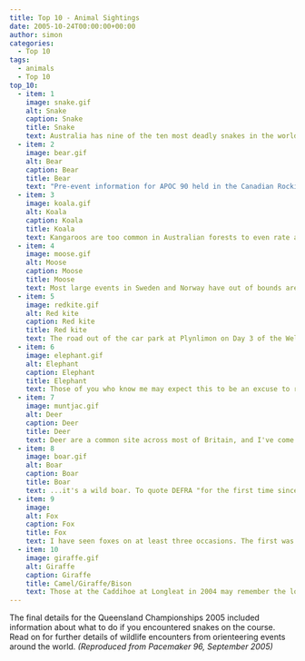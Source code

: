 ```yaml
---
title: Top 10 - Animal Sightings
date: 2005-10-24T00:00:00+00:00
author: simon
categories:
  - Top 10
tags:
  - animals
  - Top 10
top_10:
  - item: 1
    image: snake.gif
    alt: Snake
    caption: Snake
    title: Snake
    text: Australia has nine of the ten most deadly snakes in the world. Still fancy orienteering there? The only snake I've ever seen whilst orienteering was a dead grass snake that I found whilst hanging controls in Grovely Woods near Salisbury. More worryingly, a Southern Navigator required hospital treatment after being bitten by a snake whilst checking controls at an event on Surrey heathland. This may have been an adder, but then again it may have been any of a whole host of pet poisonous snakes that appear to be let loose in this country. Whatever it was, his leg was an interesting black colour for a long time. And a final snake story from America. Competitors found controls with snakes crawling over them. The apparent explanation was that the course went rather close to a large patch of dodgy plants that somebody didn't want anybody to know about, and the snakes were an attempt to keep people away.
  - item: 2
    image: bear.gif
    alt: Bear
    caption: Bear
    title: Bear
    text: "Pre-event information for APOC 90 held in the Canadian Rockies included worrying detail about the local inhabitants. Bears come in several colours, and you climb a tree if it's black and run away downhill if it's brown. Or possibly the other way around. And if it's white you give up orienteering for good: nobody should get that lost. Several people reported seeing a bear during the event, but I had to make do with a grizzly that caused a traffic jam as it walked along the road on the Icefields Parkway in the Rockies. Back at home the best chance of a bear sighting is probably around the Pooh Sticks Bridge on the 500 Acre Wood map. Or maybe not."
  - item: 3
    image: koala.gif
    alt: Koala
    caption: Koala
    title: Koala
    text: Kangaroos are too common in Australian forests to even rate a top 10 mention (although the story we were told about the kangaroo that ran down the finish funnel sounded quite entertaining). Koalas are another story. Ask any Australian if they have ever seen a koala whilst orienteering and they will laugh. Koalas are lazy, and hide out of the sun during the day time. So I still don't know what the one I saw was thinking about walking slowly down the middle of a path at the Australian 5-Day near Ballarat in 1996. Even if I has been having a good run (which I wasn't) I would still have stopped to watch it, as did the Swede who was next on the scene. My map still shows an X with "koala" written next to it.
  - item: 4
    image: moose.gif
    alt: Moose
    caption: Moose
    title: Moose
    text: Most large events in Sweden and Norway have out of bounds areas as wildlife refuges. They send people out before the first start to clear the forest, and the courses are all planned to go round in the same direction to drive animals into these areas and keep them there. O-Ringen veterans will know about the special wildlife reporting point at the finish. If you have ever seen a moose up close you will understand why you don't really want it mixing with the general orienteering public. The closest I have been was at the Sorlandsgaloppen in Norway when a moose thought long and hard about running through the pre-start before deciding to head back into the forest.
  - item: 5
    image: redkite.gif
    alt: Red kite
    caption: Red kite
    title: Red kite
    text: The road out of the car park at Plynlimon on Day 3 of the Welsh 6-Day in 1988 had a large traffic jam. This was caused by everybody stopping to watch the red kite that was flying over the area. That was in the days when red kites were all but extinct and restricted to areas such as mid Wales. Nowadays you can drive down the M40 and see 10 or more red kites nearly every time as you drop off the Chilterns into the Thames Valley. The Chiltern Challenge car park is normally good for a sighting most years. The population is clearly continuing to grow and expand westwards, since the kites are now seen regularly at Egypt Woods, only just outside the M25.
  - item: 6
    image: elephant.gif
    alt: Elephant
    caption: Elephant
    title: Elephant
    text: Those of you who know me may expect this to be an excuse to reminisce about orienteering in some distant exotic place (South Africa or Swaziland would fit the bill). But my elephant sighting was in the wilds of Chingford Plain on the Epping South West map. Beat that! The walk to the start passed a circus that had been set up in the grassy field, and the elephants appeared to be out for a morning walk. This of course was in the 80s, back in the days when circuses still had animals.
  - item: 7
    image: muntjac.gif
    alt: Deer
    caption: Deer
    title: Deer
    text: Deer are a common site across most of Britain, and I've come across roe deer, fallow deer, red deer and muntjac deer when orienteering. Hertfordshire probably has more than its fair share, with huge numbers at Ashridge in particular. It is muntjac that I particularly associate with this part of the world, and it is very common to see a small brown dog-like figure scampering away. You're probably safe to think it's a muntjac unless...
  - item: 8
    image: boar.gif
    alt: Boar
    caption: Boar
    title: Boar
    text: ...it's a wild boar. To quote DEFRA "for the first time since becoming extinct in Britain 300 years ago, wild boar have established several small populations in England, which has implications for farming, woodlands and parklands, wildlife, and the wider countryside and rural economy". I am convinced that I saw a wild boar when running at Great Hampden in the Chilterns, and reports on the web confirm that there are regular sightings in this area. Breeding populations are thought to exist in Kent/Sussex, Dorset, Herefordshire and the Forest of Dean.
  - item: 9
    image:
    alt: Fox
    caption: Fox
    title: Fox
    text: I have seen foxes on at least three occasions. The first was on a cold clear day at Shotover Woods near Oxford. Probably 15 years later I then saw two in about four months, one on Cannock Chase and one on open moorland in Ireland. The common factor here was that I was first starter on both occasions (the joys of split starts), so I imagine most foxes head for cover as soon as there is any sign of people in the woods.
  - item: 10
    image: giraffe.gif
    alt: Giraffe
    caption: Giraffe
    title: Camel/Giraffe/Bison
    text: Those at the Caddihoe at Longleat in 2004 may remember the long slog up the hill with only the giraffes and camels to watch to take your mind off the hill you could see stretching on for ever. The lake on the edge of the map has hippos in it, with chimpanzees on an island in the middle, but I didn't get close enough to see them. Another area to watch out for is Craigbui in Scotland, which overlooks the Highland Wildlife Park. Not quite herds of wildebeest sweeping majestically across the Scottish hillside, but damn close.
---
```


The final details for the Queensland Championships 2005 included information about what to do if you encountered snakes on the course. Read on for further details of wildlife encounters from orienteering events around the world. _(Reproduced from Pacemaker 96, September 2005)_

<!--more-->

